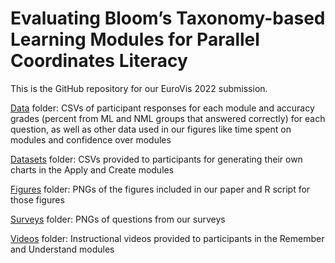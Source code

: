 # Evaluating Bloom’s Taxonomy-based Learning Modules for Parallel Coordinates Literacy

This is the GitHub repository for our EuroVis 2022 submission.

<a href="https://github.com/vis-graphics/pcp-literacy/tree/main/data">Data</a> folder: CSVs of participant responses for each module and accuracy grades (percent from ML and NML groups that answered correctly) for each question, as well as other data used in our figures like time spent on modules and confidence over modules

<a href="https://github.com/vis-graphics/pcp-literacy/tree/main/datasets">Datasets</a> folder: CSVs provided to participants for generating their own charts in the Apply and Create modules

<a href="https://github.com/vis-graphics/pcp-literacy/tree/main/figures">Figures</a> folder: PNGs of the figures included in our paper and R script for those figures

<a href="https://github.com/vis-graphics/pcp-literacy/tree/main/surveys">Surveys</a> folder: PNGs of questions from our surveys

<a href="https://github.com/vis-graphics/pcp-literacy/tree/main/videos">Videos</a> folder: Instructional videos provided to participants in the Remember and Understand modules
